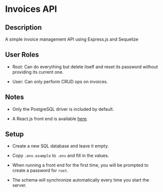 # Invoices API

## Description

A simple invoice management API using Express.js and Sequelize

## User Roles

- Root: Can do everything but delete itself and reset its password without providing its current one.

- User: Can only perform CRUD ops on invoices.

## Notes

- Only the PostgreSQL driver is included by default.

- A React.js front end is available [here](https://github.com/agent-indigo/invoices-web).

## Setup

- Create a new SQL database and leave it empty.

- Copy `.env.example` to `.env` and fill in the values.

- When running a front end for the first time, you will be prompted to create a password for `root`.

- The schema will synchronize automatically every time you start the server.
